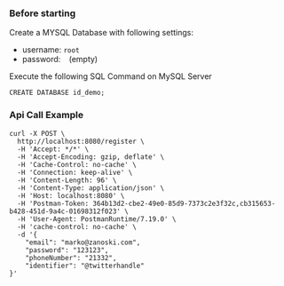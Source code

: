 ### Before starting
Create a MYSQL Database with following settings:
- username: `root`
- password: ` ` (empty)

Execute the following SQL Command on MySQL Server
```$xslt
CREATE DATABASE id_demo;
```

### Api Call Example
```$shell
curl -X POST \
  http://localhost:8080/register \
  -H 'Accept: */*' \
  -H 'Accept-Encoding: gzip, deflate' \
  -H 'Cache-Control: no-cache' \
  -H 'Connection: keep-alive' \
  -H 'Content-Length: 96' \
  -H 'Content-Type: application/json' \
  -H 'Host: localhost:8080' \
  -H 'Postman-Token: 364b13d2-cbe2-49e0-85d9-7373c2e3f32c,cb315653-b428-451d-9a4c-01698312f023' \
  -H 'User-Agent: PostmanRuntime/7.19.0' \
  -H 'cache-control: no-cache' \
  -d '{
    "email": "marko@zanoski.com",
    "password": "123123",
    "phoneNumber": "21332",
    "identifier": "@twitterhandle"
}'
```
